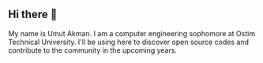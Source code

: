 ## Hi there 👋

My name is Umut Akman. I am a computer engineering sophomore at Ostim Technical University. I'll be using here to discover open source codes and contribute to the community in the upcoming years.
